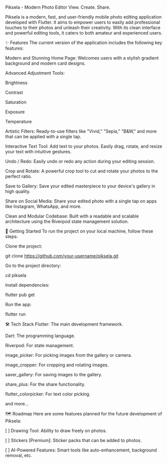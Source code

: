 Piksela - Modern Photo Editor
View. Create. Share.

Piksela is a modern, fast, and user-friendly mobile photo editing application developed with Flutter. It aims to empower users to easily add professional touches to their photos and unleash their creativity. With its clean interface and powerful editing tools, it caters to both amateur and experienced users.

✨ Features
The current version of the application includes the following key features:

Modern and Stunning Home Page: Welcomes users with a stylish gradient background and modern card designs.

Advanced Adjustment Tools:

Brightness

Contrast

Saturation

Exposure

Temperature

Artistic Filters: Ready-to-use filters like "Vivid," "Sepia," "B&W," and more that can be applied with a single tap.

Interactive Text Tool: Add text to your photos. Easily drag, rotate, and resize your text with intuitive gestures.

Undo / Redo: Easily undo or redo any action during your editing session.

Crop and Rotate: A powerful crop tool to cut and rotate your photos to the perfect ratio.

Save to Gallery: Save your edited masterpiece to your device's gallery in high quality.

Share on Social Media: Share your edited photo with a single tap on apps like Instagram, WhatsApp, and more.

Clean and Modular Codebase: Built with a readable and scalable architecture using the Riverpod state management solution.

🚀 Getting Started
To run the project on your local machine, follow these steps:

Clone the project:

git clone https://github.com/your-username/piksela.git

Go to the project directory:

cd piksela

Install dependencies:

flutter pub get

Run the app:

flutter run

🛠️ Tech Stack
Flutter: The main development framework.

Dart: The programming language.

Riverpod: For state management.

image_picker: For picking images from the gallery or camera.

image_cropper: For cropping and rotating images.

saver_gallery: For saving images to the gallery.

share_plus: For the share functionality.

flutter_colorpicker: For text color picking.

and more...

🗺️ Roadmap
Here are some features planned for the future development of Piksela:

[ ] Drawing Tool: Ability to draw freely on photos.

[ ] Stickers [Premium]: Sticker packs that can be added to photos.

[ ] AI-Powered Features: Smart tools like auto-enhancement, background removal, etc.
